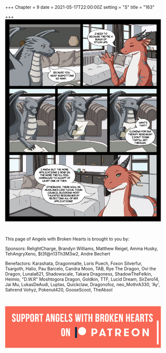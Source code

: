 +++
Chapter = 9
date = 2021-05-17T22:00:00Z
setting = "S"
title = "163"

+++
![](/uploads/n-2.png)

<br>

<p align="left">This page of Angels with Broken Hearts is brought to you by:</p>

<p align="left">Sponsors: RelightCharge, Brandyn Williams, Matthew Reigel, Amma Husky, TehAngryXeno, $t3f@n13Th3M3w2, Andre Bechert </p>

<p align="left">Benefactors: Karashata, Dragonmalte, Loris Puech, Foxon Silverfur, Tsargoth, Halio, Pau Barcelo, Candra Moon, TAB, Rye The Dragon, Ovi the Dragon, Lunala621, Shadowscale, Takara Dragoness, ShadowTheFelkin, Heimio, "D.W.R" Moshtogora Dragon, Goldkin, TTF, Lucid Dream, SirZero14, Jai Mu, LukasDeAudi, Luptas, Quickclaw, Dragonofoz, neo_MothrA330, 'Ay', Sahrend Vohyz, Pokenut420, GooseScoot, TheAbsol </p> <br>

[![](/uploads/patreon-banner-2.jpg)](http://patreon.com/mbsaunders)